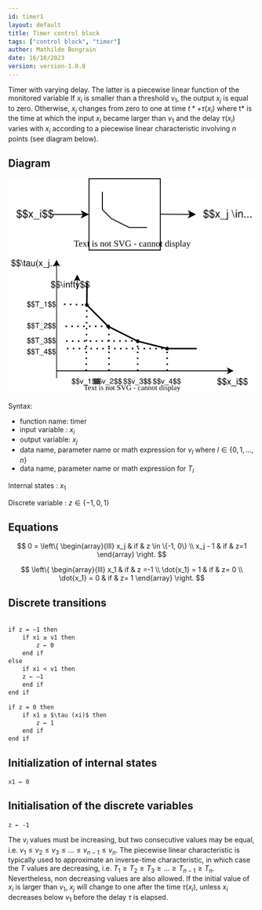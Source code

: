 ```yaml
---
id: timer1
layout: default
title: Timer control block
tags: ["control block", "timer"]
author: Mathilde Bongrain
date: 16/10/2023
version: version-1.0.0
---
```


Timer with varying delay. The latter is a piecewise linear function of the monitored variable
If $x_i$ is smaller than a threshold $v_1$, the output $x_j$ is equal to zero. Otherwise, $x_j$ changes from zero to one at time $t* + \tau(x_i)$ where t* is the time at which the input $x_i$ became larger than $v_1$ and the delay $\tau (x_i)$ varies with $x_i$ according to a piecewise linear characteristic involving $n$ points (see diagram below).

## Diagram

![timer diagram](timer.svg)
![detailed timer diagram](detailedTimer.svg)

Syntax:  

- function name: timer
- input variable : $x_i$
- output variable: $x_j$
- data name, parameter name or math expression for $v_l$ where $l \in \{0,1, ..., n\}$
- data name, parameter name or math expression for $T_l$

Internal states : $x_1$

Discrete variable : $z \in \{-1,0,1\}$

## Equations

$$
0 = \left\{
    \begin{array}{lll}
        x_j & if & z \in \{-1, 0\} \\
        x_j - 1 & if & z=1 
    \end{array}
\right.
$$

$$
 \left\{
    \begin{array}{lll}
        x_1 & if & z =-1 \\
        \dot{x_1} = 1 & if & z= 0 \\
        \dot{x_1} = 0 & if & z= 1
    \end{array}
\right.
$$

## Discrete transitions

```

if z = −1 then
    if xi ≥ v1 then
        z ← 0
    end if
else
    if xi < v1 then
    z ← −1
    end if
end if
```

```
if z = 0 then
    if x1 ≥ $\tau (xi)$ then
        z ← 1
    end if
end if
```

## Initialization of internal states

```
x1 ← 0
```

## Initialisation of the discrete variables

```
z ← -1
```

The $v_i$ values must be increasing, but two consecutive values may be equal, i.e. $v_1 \leq v_2 \leq v_3 \leq . . . \leq v_{n−1} \leq v_n$.
The piecewise linear characteristic is typically used to approximate an inverse-time characteristic, in which case the $T$ values are decreasing, i.e. $T_1 \geq T_2 \geq T_3 \geq . . . \geq T_{n−1} \geq T_n$.  
Nevertheless, non decreasing values are also allowed.
If the initial value of $x_i$ is larger than $v_1$, $x_j$ will change to one after the time $\tau(x_i)$, unless $x_i$ decreases below $v_1$ before the delay $\tau$ is elapsed.

